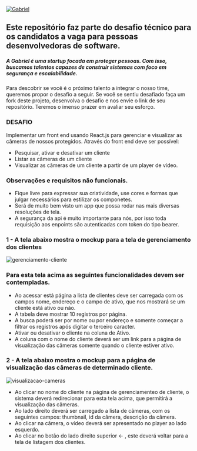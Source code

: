 [![Gabriel](https://uploads-ssl.webflow.com/62c2f32bb1aa5ddb4a4f925a/638646f5906918709c3caf0e_2021-logotipo-prima%CC%81rio-horizontal-p-500.webp)](https://www.gabriel.com.br/)
## Este repositório faz parte do desafio técnico para os candidatos a vaga para pessoas desenvolvedoras de software.

##### A Gabriel é uma startup focada em proteger pessoas. Com isso, buscamos talentos capazes de construir sistemas com foco em segurança e escalabilidade. 
Para descobrir se você é o próximo talento a integrar o nosso time, queremos propor o desafio a seguir. 
Se você se sentiu desafiado faça um fork deste projeto, desenvolva o desafio e nos envie o link de seu repositório. Teremos o imenso prazer em avaliar seu esforço.

### DESAFIO

Implementar um front end usando React.js para gerenciar e visualizar as câmeras de nossos protegidos. 
Através do front end deve ser possível:

- Pesquisar, ativar e desativar um cliente
- Listar as câmeras de um cliente
- Visualizar as câmeras de um cliente a partir de um player de vídeo. 

### Observações e requisitos não funcionais.
- Fique livre para expressar sua criatividade, use cores e formas que julgar necessários para estilizar os componetes.
- Será de muito bem visto um app que possa rodar nas mais diversas resoluções de tela.
- A segurança da api é muito importante para nós, por isso toda requisição aos enpoints são autenticadas com token do tipo bearer.

### 1 - A tela abaixo mostra o mockup para a tela de gerenciamento dos clientes

![gerenciamento-cliente](https://user-images.githubusercontent.com/60509554/211433023-42cdce6c-f184-4081-86f7-59890fd5d72f.png)

### Para esta tela acima as seguintes funcionalidades devem ser contempladas. 
- Ao acessar está página a lista de clientes deve ser carregada com os campos nome, endereço e o campo de ativo, que nos mostrará se um cliente está ativo ou não.
- A tabela deve mostrar 10 registros por página.
- A busca poderá ser por nome ou por endereço e somente começar a filtrar os registros após digitar o terceiro caracter.
- Ativar ou desativar o cliente na coluna de Ativo.
- A coluna com o nome do cliente deverá ser um link para a página de visualização das câmeras somente quando o cliente estiver ativo.

### 2 - A tela abaixo mostra o mockup para a página de visualização das câmeras de determinado cliente.
![visualizacao-cameras](https://user-images.githubusercontent.com/60509554/211436289-74aeaca0-9a7d-409a-914b-636a03dbf0ff.png)

- Ao clicar no nome do cliente na página de gerenciamenteo de cliente, o sistema deverá redirecionar para esta tela acima, que permitirá a visualização das câmeras.
- Ao lado direito deverá ser carregado a lista de câmeras, com os seguintes campos: thumbnail, id da câmera, descrição da câmera.
- Ao clicar na câmera, o vídeo deverá ser apresentado no player ao lado esquerdo.
- Ao clicar no botão do lado direito superior  <-  , este deverá voltar para a tela de listagem dos clientes.

